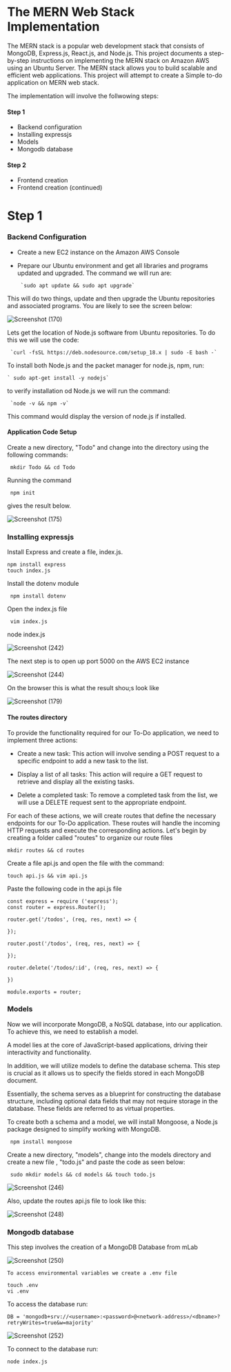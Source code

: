 # The MERN Web Stack Implementation

The MERN stack is a popular web development stack that consists of MongoDB, Express.js, React.js, and Node.js. This project documents a step-by-step instructions on implementing the MERN stack on Amazon AWS using an Ubuntu Server. The MERN stack allows you to build scalable and efficient web applications. This project will attempt to create a Simple to-do application on MERN  web stack.

The implementation will involve the follwowing steps:

#### Step 1
- Backend configuration
- Installing expressjs
- Models
- Mongodb database
#### Step 2
- Frontend creation
- Frontend creation (continued)




# Step 1
### Backend Configuration
* Create a new EC2 instance on the Amazon AWS Console
* Prepare our Ubuntu  environment and get all libraries and programs updated and upgraded.
The command we will run are:

       `sudo apt update && sudo apt upgrade`

This will do two things, update and then upgrade the Ubuntu repositories and associated programs.
You are likely to see the screen below:

![Screenshot (170)](https://github.com/ettebaDwop/dareyproject-3/assets/7973831/00b4f215-30f7-414f-8bd9-917e7fe74ea5)

Lets get the location of Node.js software from Ubuntu repositories.
To do this we will use the code:

     `curl -fsSL https://deb.nodesource.com/setup_18.x | sudo -E bash -`

To install both  Node.js and the packet manager for node.js, npm, run:

    ` sudo apt-get install -y nodejs`
     
 to verify installation od Node.js we will run the command:
 
     `node -v && npm -v` 
This command would display the version of node.js if installed.

#### Application Code Setup
Create a new directory, "Todo" and change into the directory using the following commands:

 ` mkdir Todo && cd Todo`
        
Running the command 
    
 ` npm init` 
    
gives the result below.

![Screenshot (175)](https://github.com/ettebaDwop/dareyproject-3/assets/7973831/fc441bbd-ba66-4f76-8b3a-f4099462604b)

### Installing expressjs
Install Express and create a file, index.js.

``` 
npm install express
touch index.js
```
Install the dotenv module

` npm install dotenv`

Open the index.js file

` vim index.js`

node index.js

![Screenshot (242)](https://github.com/ettebaDwop/dareyproject-3/assets/7973831/3920188e-21fd-41e4-b22a-2b83587bc2a3)

The next step is to open up port 5000 on the AWS EC2 instance

![Screenshot (244)](https://github.com/ettebaDwop/dareyproject-3/assets/7973831/23ebd2f0-8cb2-4fd1-8822-f4c17bb61527)

 On the browser this is what the result shou;s look like
 
![Screenshot (179)](https://github.com/ettebaDwop/dareyproject-3/assets/7973831/b9ecefdb-bb01-4b30-b959-d163c2a1afa1)



#### The routes directory

To provide the functionality required for our To-Do application, we need to implement three actions:

- Create a new task: This action will involve sending a POST request to a specific endpoint to add a new task to the list.

- Display a list of all tasks: This action will require a GET request to retrieve and display all the existing tasks.

- Delete a completed task: To remove a completed task from the list, we will use a DELETE request sent to the appropriate endpoint.

For each of these actions, we will create routes that define the necessary endpoints for our To-Do application. These routes will handle the incoming HTTP requests and execute the corresponding actions. Let's begin by creating a folder called "routes" to organize our route files

`mkdir routes && cd routes`

 Create a file api.js and open the file with the command:
 
 `touch api.js && vim api.js`
 
Paste the following code in the api.js file

```
const express = require ('express');
const router = express.Router();

router.get('/todos', (req, res, next) => {

});

router.post('/todos', (req, res, next) => {

});

router.delete('/todos/:id', (req, res, next) => {

})

module.exports = router;
```

### Models

Now we will incorporate MongoDB, a NoSQL database, into our application. To achieve this, we need to establish a model.

A model lies at the core of JavaScript-based applications, driving their interactivity and functionality.

In addition, we will utilize models to define the database schema. This step is crucial as it allows us to specify the fields stored in each MongoDB document. 

Essentially, the schema serves as a blueprint for constructing the database structure, including optional data fields that may not require storage in the database. These fields are referred to as virtual properties.

To create both a schema and a model, we will install Mongoose, a Node.js package designed to simplify working with MongoDB.

` npm install mongoose`

Create a new directory, "models", change into the models directory and create a new file , "todo.js" and paste the code as seen below:

` sudo mkdir models && cd models && touch todo.js`

![Screenshot (246)](https://github.com/ettebaDwop/dareyproject-3/assets/7973831/c7b17fb2-4aa7-4b81-ac3f-d630555d1b2d)

 Also, update the routes api.js file to look like this:
 
 ![Screenshot (248)](https://github.com/ettebaDwop/dareyproject-3/assets/7973831/526e875f-c579-4588-a021-a0ffc2c0c91b)


### Mongodb database
This step involves the creation of a MongoDB Database from mLab

![Screenshot (250)](https://github.com/ettebaDwop/dareyproject-3/assets/7973831/2e69f796-10ba-4dbc-9892-b2d94111ee9f)

```
To access environmental variables we create a .env file

touch .env
vi .env
```
To access the database run:

`DB = 'mongodb+srv://<username>:<password>@<network-address>/<dbname>?retryWrites=true&w=majority'`

![Screenshot (252)](https://github.com/ettebaDwop/dareyproject-3/assets/7973831/63db82a4-4653-46d4-bd6b-eb90abd7bddb)

To connect to the database run:

`node index.js`



